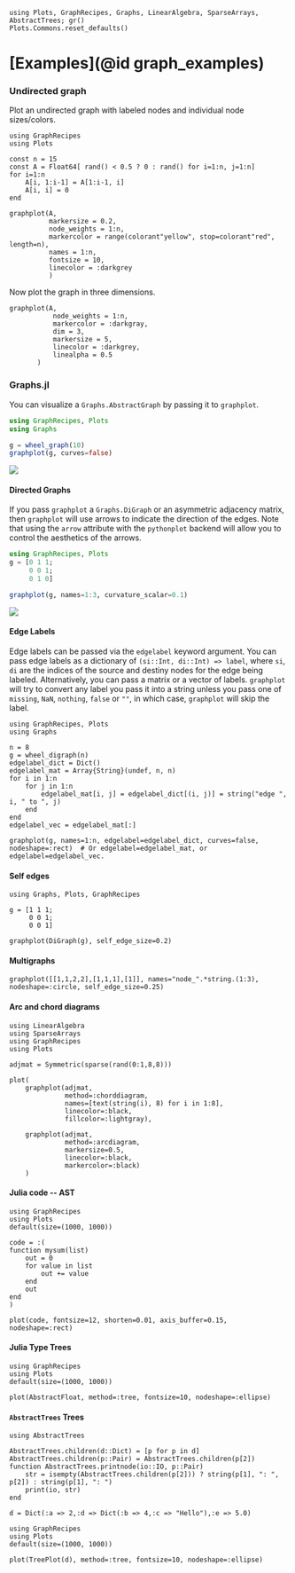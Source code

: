 ```@setup graphexamples
using Plots, GraphRecipes, Graphs, LinearAlgebra, SparseArrays, AbstractTrees; gr()
Plots.Commons.reset_defaults()
```
# [Examples](@id graph_examples)
### Undirected graph
Plot an undirected graph with labeled nodes and individual node sizes/colors.
```@example graphexamples
using GraphRecipes
using Plots

const n = 15
const A = Float64[ rand() < 0.5 ? 0 : rand() for i=1:n, j=1:n]
for i=1:n
    A[i, 1:i-1] = A[1:i-1, i]
    A[i, i] = 0
end

graphplot(A,
          markersize = 0.2,
          node_weights = 1:n,
          markercolor = range(colorant"yellow", stop=colorant"red", length=n),
          names = 1:n,
          fontsize = 10,
          linecolor = :darkgrey
          )
```

Now plot the graph in three dimensions.
```@example graphexamples
graphplot(A,
           node_weights = 1:n,
           markercolor = :darkgray,
           dim = 3,
           markersize = 5,
           linecolor = :darkgrey,
           linealpha = 0.5
       )

```

### Graphs.jl
You can visualize a `Graphs.AbstractGraph` by passing it to `graphplot`.
```julia
using GraphRecipes, Plots
using Graphs

g = wheel_graph(10)
graphplot(g, curves=false)
```

![](https://user-images.githubusercontent.com/8610352/74631053-de196b80-51c0-11ea-8cba-ddbdc2c6312f.png)
#### Directed Graphs
If you pass `graphplot` a `Graphs.DiGraph` or an asymmetric adjacency matrix, then `graphplot` will use arrows to indicate the direction of the edges. Note that using the `arrow` attribute with the `pythonplot` backend will allow you to control the aesthetics of the arrows.
```julia
using GraphRecipes, Plots
g = [0 1 1;
     0 0 1;
     0 1 0]

graphplot(g, names=1:3, curvature_scalar=0.1)
```

![](https://user-images.githubusercontent.com/8610352/74631107-04d7a200-51c1-11ea-87c1-be9cbf1b02eb.png)
#### Edge Labels
Edge labels can be passed via the `edgelabel` keyword argument. You can pass edge labels
as a dictionary of `(si::Int, di::Int) => label`, where `si`, `di` are the indices of the source and destiny nodes for the edge being labeled. Alternatively, you can pass a matrix or a vector of labels. `graphplot` will try to convert any label you pass it into a string unless you pass one of `missing`, `NaN`, `nothing`, `false` or `""`, in which case, `graphplot` will skip the label.

```@example graphexamples
using GraphRecipes, Plots
using Graphs

n = 8
g = wheel_digraph(n)
edgelabel_dict = Dict()
edgelabel_mat = Array{String}(undef, n, n)
for i in 1:n
    for j in 1:n
        edgelabel_mat[i, j] = edgelabel_dict[(i, j)] = string("edge ", i, " to ", j)
    end
end
edgelabel_vec = edgelabel_mat[:]

graphplot(g, names=1:n, edgelabel=edgelabel_dict, curves=false, nodeshape=:rect)  # Or edgelabel=edgelabel_mat, or edgelabel=edgelabel_vec.
```

#### Self edges
```@example graphexamples
using Graphs, Plots, GraphRecipes

g = [1 1 1;
     0 0 1;
     0 0 1]

graphplot(DiGraph(g), self_edge_size=0.2)
```

#### Multigraphs
```@example graphexamples
graphplot([[1,1,2,2],[1,1,1],[1]], names="node_".*string.(1:3), nodeshape=:circle, self_edge_size=0.25)
```

#### Arc and chord diagrams

```@example graphexamples
using LinearAlgebra
using SparseArrays
using GraphRecipes
using Plots

adjmat = Symmetric(sparse(rand(0:1,8,8)))

plot(
    graphplot(adjmat,
              method=:chorddiagram,
              names=[text(string(i), 8) for i in 1:8],
              linecolor=:black,
              fillcolor=:lightgray),

    graphplot(adjmat,
              method=:arcdiagram,
              markersize=0.5,
              linecolor=:black,
              markercolor=:black)
    )

```


#### Julia code -- AST

```@example graphexamples
using GraphRecipes
using Plots
default(size=(1000, 1000))

code = :(
function mysum(list)
    out = 0
    for value in list
        out += value
    end
    out
end
)

plot(code, fontsize=12, shorten=0.01, axis_buffer=0.15, nodeshape=:rect)

```

#### Julia Type Trees

```@example graphexamples
using GraphRecipes
using Plots
default(size=(1000, 1000))

plot(AbstractFloat, method=:tree, fontsize=10, nodeshape=:ellipse)

```


#### `AbstractTrees` Trees

```@example graphexamples
using AbstractTrees

AbstractTrees.children(d::Dict) = [p for p in d]
AbstractTrees.children(p::Pair) = AbstractTrees.children(p[2])
function AbstractTrees.printnode(io::IO, p::Pair)
    str = isempty(AbstractTrees.children(p[2])) ? string(p[1], ": ", p[2]) : string(p[1], ": ")
    print(io, str)
end

d = Dict(:a => 2,:d => Dict(:b => 4,:c => "Hello"),:e => 5.0)

using GraphRecipes
using Plots
default(size=(1000, 1000))

plot(TreePlot(d), method=:tree, fontsize=10, nodeshape=:ellipse)

```
